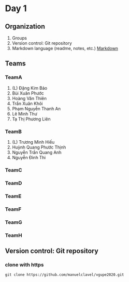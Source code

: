 # Day 1
## Organization
1. Groups
2. Version control: Git repository
3. Markdown language (readme, notes, etc.)
[Markdown](https://guides.github.com/features/mastering-markdown/)


## Teams
### TeamA
1. (L) Đặng Kim Bảo 
2. Bùi Xuân Phước 
3. Hoàng Văn Thiên 
4. Trần Xuân Khôi 
5. Phạm Nguyễn Thanh An 
6. Lê Minh Thư 
7. Tạ Thị Phương Liên 

### TeamB

1. (L) Trương Minh Hiếu 
2. Huỳnh Quang Phước Thịnh 
3. Nguyễn Trần Quang Anh 
4. Nguyễn Đình Thi 

### TeamC

### TeamD

### TeamE

### TeamF

### TeamG

### TeamH


 

## Version control: Git repository

### clone with https

```unix
git clone https://github.com/manuelclavel/vgupe2020.git
